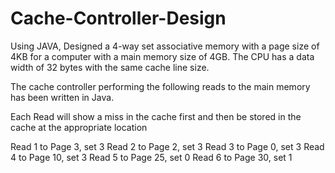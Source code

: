 # Cache-Controller-Design
Using JAVA, Designed a 4-way set associative memory with a page size of 4KB for a computer with a main memory size of 4GB.
The CPU has a data width of 32 bytes with the same cache line size.

The cache controller performing the following reads to the main memory has been written in Java.

Each Read will show a miss in the cache first and then be stored in the cache at the appropriate location

Read 1 to Page 3, set 3
Read 2 to Page 2, set 3
Read 3 to Page 0, set 3
Read 4 to Page 10, set 3
Read 5 to Page 25, set 0
Read 6 to Page 30, set 1
